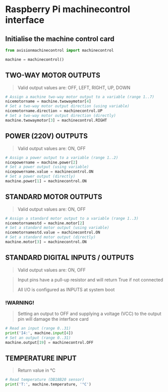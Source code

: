 # Raspberry Pi machinecontrol interface
 
## Initialise the machine control card

```python
from avisionmachinecontrol import machinecontrol

machine = machinecontrol()
```

## TWO-WAY MOTOR OUTPUTS
> Valid output values are: OFF, LEFT, RIGHT, UP, DOWN

```python
# Assign a machine two-way motor output to a variable (range 1..7)
nicemotorname = machine.twowaymotor[4]
# Set a two-way motor output direction (using variable)
nicemotorname.direction = machinecontrol.UP
# Set a two-way motor output direction (directly)
machine.twowaymotor[3] = machinecontrol.RIGHT
```

## POWER (220V) OUTPUTS
> Valid output values are: ON, OFF

```python
# Assign a power output to a variable (range 1..2)
nicepowername = machine.power[2]
# Set a power output (using variable)
nicepowername.value = machinecontrol.ON
# Set a power output (directly)
machine.power[1] = machinecontrol.ON
```

## STANDARD MOTOR OUTPUTS
> Valid output values are: ON, OFF

```python
# Assign a standard motor output to a variable (range 1..3)
nicemotornamestd = machine.motor[2]
# Set a standard motor output (using variable)
nicemotornamestd.value = machinecontrol.ON
# Set a standard motor output (directly)
machine.motor[3] = machinecontrol.ON
```

## STANDARD DIGITAL INPUTS / OUTPUTS
> Valid output values are: ON, OFF

> Input pins have a pull-up resistor and
> will return True if not connected
>
> All I/O is configured as INPUTS at
> system boot

### !WARNING!
> Setting an output to OFF and supplying 
> a voltage (VCC) to the output pin will
> damage the interface card

```python
# Read an input (range 0..31)
print('I4:', machine.input[4])
# Set an output (range 0..31)
machine.output[19] = machinecontrol.OFF
```

## TEMPERATURE INPUT
> Return value in °C

```python
# Read temperature (DB18B20 sensor)
print('T:', machine.temperature, '°C')
```
